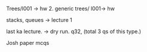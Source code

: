 Trees/l001 -> hw
2. generic trees/ l001-> hw

stacks, queues -> lecture 1 

last ka lecture. -> dry run. q32, (total 3 qs of this type.)


Josh paper mcqs 